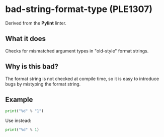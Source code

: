 # bad-string-format-type (PLE1307)

Derived from the **Pylint** linter.

## What it does
Checks for mismatched argument types in "old-style" format strings.

## Why is this bad?
The format string is not checked at compile time, so it is easy to
introduce bugs by mistyping the format string.

## Example
```python
print("%d" % "1")
```

Use instead:
```python
print("%d" % 1)
```